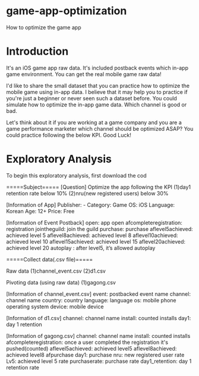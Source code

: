 # game-app-optimization
How to optimize the game app

# Introduction
It's an iOS game app raw data. It's included postback events which in-app game environment. You can get the real mobile game raw data!

I'd like to share the small dataset that you can practice how to optimize the mobile game using in-app data. I believe that it may help you to practice if you're just a beginner or never seen such a dataset before. You could simulate how to optimize the in-app game data. Which channel is good or bad.

Let's think about it if you are working at a game company and you are a game performance marketer which channel should be optimized ASAP? You could practice following the below KPI. Good Luck!

# Exploratory Analysis
To begin this exploratory analysis, first download the cod

=====Subject=====
[Question] Optimize the app following the KPI
(1)day1 retention rate below 10%
(2)nru(new registered users) below 30%

[Information of App]
Publisher: -
Category: Game
OS: iOS
Language: Korean
Age: 12+
Price: Free

[Information of Event Postback]
open: app open
afcompleteregistration: registration
jointheguild: join the guild
purchase: purchase
aflevel5achieved: achieved level 5 aflevel8achieved: achieved level 8
aflevel10achieved: achieved level 10 aflevel15achieved: achieved level 15
aflevel20achieved: achieved level 20 autoplay : after level5, it’s allowed autoplay

=====Collect data(.csv file)=====

Raw data
(1)channel_event.csv
(2)d1.csv

Pivoting data (using raw data)
(1)gagong.csv

[Information of channel_event.csv]
event: postbacked event name
channel: channel name
country: country
language: language
os: mobile phone operating system
device: mobile device

[Information of d1.csv]
channel: channel name
install: counted installs
day1: day 1 retention

[Information of gagong.csv]
channel: channel name
install: counted installs
afcompleteregistration: once a user completed the registration it's pushed(counted)
aflevel5achieved: achieved level5
aflevel8achieved: achieved level8
afpurchase day1: purchase nru: new registered user rate Lv5: achieved level 5 rate purchaserate: purchase rate
day1_retention: day 1 retention rate
